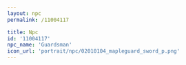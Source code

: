 ```yaml
---
layout: npc
permalink: /11004117

title: Npc
id: '11004117'
npc_name: 'Guardsman'
icon_url: 'portrait/npc/02010104_mapleguard_sword_p.png'
---
```

